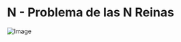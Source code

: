 # N - Problema de las N Reinas

![Image](https://github.com/user-attachments/assets/2cdb7b7c-20e4-4f96-a1cc-75aa36146dff)
